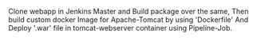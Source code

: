 Clone webapp in Jenkins Master and Build package over the same, Then build custom docker Image for Apache-Tomcat by using 'Dockerfile' And Deploy '.war' file in tomcat-webserver container using Pipeline-Job. 
